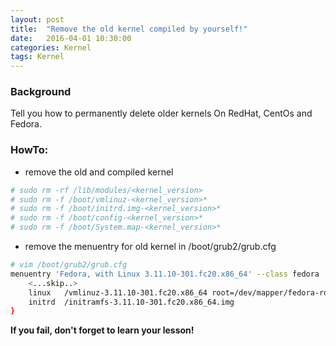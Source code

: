 ```yaml
---
layout: post
title:  "Remove the old kernel compiled by yourself!"
date:   2016-04-01 10:30:00
categories: Kernel
tags: Kernel
---
```

### Background

Tell you how to permanently delete older kernels On RedHat, CentOs and Fedora.

### HowTo:

- remove the old and compiled kernel

```sh
# sudo rm -rf /lib/modules/<kernel_version>
# sudo rm -f /boot/vmlinuz-<kernel_version>*
# sudo rm -f /boot/initrd.img-<kernel_version>*
# sudo rm -f /boot/config-<kernel_version>*
# sudo rm -f /boot/System.map-<kernel_version>*
```

- remove the menuentry for old kernel in /boot/grub2/grub.cfg

```sh
# vim /boot/grub2/grub.cfg
menuentry 'Fedora, with Linux 3.11.10-301.fc20.x86_64' --class fedora ... {
    <...skip..>
    linux   /vmlinuz-3.11.10-301.fc20.x86_64 root=/dev/mapper/fedora-root ro rd.lvm.lv=fedora/swap vconsole.font=latarcyrheb-sun16 rd.lvm.lv=fedora/root rhgb quiet
    initrd  /initramfs-3.11.10-301.fc20.x86_64.img
}
```

**If you fail, don't forget to learn your lesson!**
